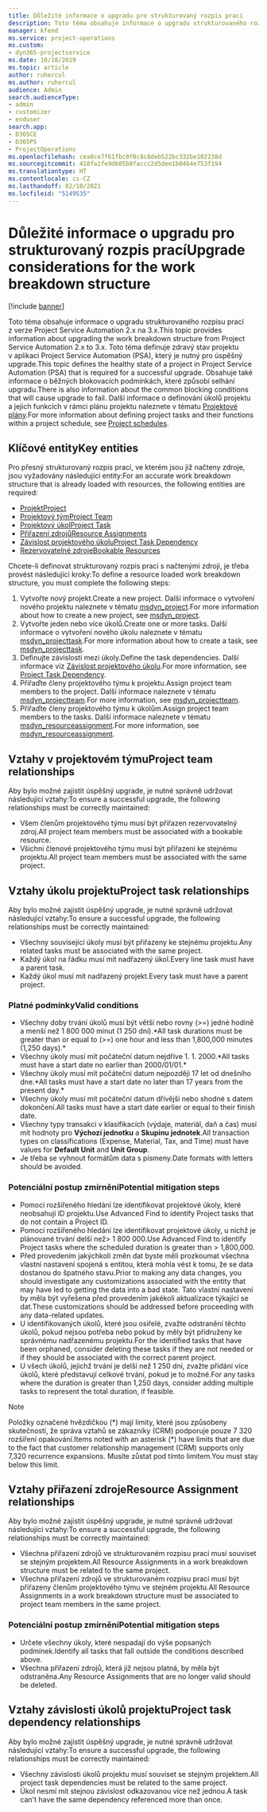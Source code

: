 ```yaml
---
title: Důležité informace o upgradu pro strukturovaný rozpis prací
description: Toto téma obsahuje informace o upgradu strukturovaného rozpisu prací z verze Project Service Automation 2.x na 3.x.
manager: kfend
ms.service: project-operations
ms.custom:
- dyn365-projectservice
ms.date: 10/18/2019
ms.topic: article
author: ruhercul
ms.author: ruhercul
audience: Admin
search.audienceType:
- admin
- customizer
- enduser
search.app:
- D365CE
- D365PS
- ProjectOperations
ms.openlocfilehash: cea8ce7f61fbc0f0c8c8deb522bc332be102238d
ms.sourcegitcommit: 418fa1fe9d605b8faccc2d5dee1b04b4e753f194
ms.translationtype: HT
ms.contentlocale: cs-CZ
ms.lasthandoff: 02/10/2021
ms.locfileid: "5149535"
---
```

# <a name="upgrade-considerations-for-the-work-breakdown-structure"></a><span data-ttu-id="2d685-103">Důležité informace o upgradu pro strukturovaný rozpis prací</span><span class="sxs-lookup"><span data-stu-id="2d685-103">Upgrade considerations for the work breakdown structure</span></span>

[!include [banner](../includes/psa-now-project-operations.md)]

<span data-ttu-id="2d685-104">Toto téma obsahuje informace o upgradu strukturovaného rozpisu prací z verze Project Service Automation 2.x na 3.x.</span><span class="sxs-lookup"><span data-stu-id="2d685-104">This topic provides information about upgrading the work breakdown structure from Project Service Automation 2.x to 3.x.</span></span> <span data-ttu-id="2d685-105">Toto téma definuje zdravý stav projektu v aplikaci Project Service Automation (PSA), který je nutný pro úspěšný upgrade.</span><span class="sxs-lookup"><span data-stu-id="2d685-105">This topic defines the healthy state of a project in Project Service Automation (PSA) that is required for a successful upgrade.</span></span> <span data-ttu-id="2d685-106">Obsahuje také informace o běžných blokovacích podmínkách, které způsobí selhání upgradu.</span><span class="sxs-lookup"><span data-stu-id="2d685-106">There is also information about the common blocking conditions that will cause upgrade to fail.</span></span> <span data-ttu-id="2d685-107">Další informace o definování úkolů projektu a jejich funkcích v rámci plánu projektu naleznete v tématu [Projektové plány](project-creating.md).</span><span class="sxs-lookup"><span data-stu-id="2d685-107">For more information about defining project tasks and their functions within a project schedule, see [Project schedules](project-creating.md).</span></span>

## <a name="key-entities"></a><span data-ttu-id="2d685-108">Klíčové entity</span><span class="sxs-lookup"><span data-stu-id="2d685-108">Key entities</span></span>
<span data-ttu-id="2d685-109">Pro přesný strukturovaný rozpis prací, ve kterém jsou již načteny zdroje, jsou vyžadovány následující entity:</span><span class="sxs-lookup"><span data-stu-id="2d685-109">For an accurate work breakdown structure that is already loaded with resources, the following entities are required:</span></span>

- [<span data-ttu-id="2d685-110">Projekt</span><span class="sxs-lookup"><span data-stu-id="2d685-110">Project</span></span>](https://docs.microsoft.com/dynamics365/customerengagement/on-premises/developer/entities/msdyn_project)
- [<span data-ttu-id="2d685-111">Projektový tým</span><span class="sxs-lookup"><span data-stu-id="2d685-111">Project Team</span></span>](https://docs.microsoft.com/dynamics365/customerengagement/on-premises/developer/entities/msdyn_projectteam)
- [<span data-ttu-id="2d685-112">Projektový úkol</span><span class="sxs-lookup"><span data-stu-id="2d685-112">Project Task</span></span>](https://docs.microsoft.com/dynamics365/customerengagement/on-premises/developer/entities/msdyn_projecttask)
- [<span data-ttu-id="2d685-113">Přiřazení zdrojů</span><span class="sxs-lookup"><span data-stu-id="2d685-113">Resource Assignments</span></span>](https://docs.microsoft.com/dynamics365/customerengagement/on-premises/developer/entities/msdyn_resourceassignment)
- [<span data-ttu-id="2d685-114">Závislost projektového úkolu</span><span class="sxs-lookup"><span data-stu-id="2d685-114">Project Task Dependency</span></span>](https://docs.microsoft.com/dynamics365/customerengagement/on-premises/developer/entities/msdyn_projecttaskdependency)
- [<span data-ttu-id="2d685-115">Rezervovatelné zdroje</span><span class="sxs-lookup"><span data-stu-id="2d685-115">Bookable Resources</span></span>](https://docs.microsoft.com/dynamics365/customerengagement/on-premises/developer/entities/bookableresource)

<span data-ttu-id="2d685-116">Chcete-li definovat strukturovaný rozpis prací s načtenými zdroji, je třeba provést následující kroky:</span><span class="sxs-lookup"><span data-stu-id="2d685-116">To define a resource loaded work breakdown structure, you must complete the following steps:</span></span>

1. <span data-ttu-id="2d685-117">Vytvořte nový projekt.</span><span class="sxs-lookup"><span data-stu-id="2d685-117">Create a new project.</span></span> <span data-ttu-id="2d685-118">Další informace o vytvoření nového projektu naleznete v tématu [msdyn_project](https://docs.microsoft.com/dynamics365/customerengagement/on-premises/developer/entities/msdyn_project).</span><span class="sxs-lookup"><span data-stu-id="2d685-118">For more information about how to create a new project, see [msdyn_project](https://docs.microsoft.com/dynamics365/customerengagement/on-premises/developer/entities/msdyn_project).</span></span>
2. <span data-ttu-id="2d685-119">Vytvořte jeden nebo více úkolů.</span><span class="sxs-lookup"><span data-stu-id="2d685-119">Create one or more tasks.</span></span> <span data-ttu-id="2d685-120">Další informace o vytvoření nového úkolu naleznete v tématu [msdyn_projecttask](https://docs.microsoft.com/dynamics365/customerengagement/on-premises/developer/entities/msdyn_projecttask).</span><span class="sxs-lookup"><span data-stu-id="2d685-120">For more information about how to create a task, see [msdyn_projecttask](https://docs.microsoft.com/dynamics365/customerengagement/on-premises/developer/entities/msdyn_projecttask).</span></span>
3. <span data-ttu-id="2d685-121">Definujte závislosti mezi úkoly.</span><span class="sxs-lookup"><span data-stu-id="2d685-121">Define the task dependencies.</span></span> <span data-ttu-id="2d685-122">Další informace viz [Závislost projektového úkolu](https://docs.microsoft.com/dynamics365/customerengagement/on-premises/developer/entities/msdyn_projecttaskdependency).</span><span class="sxs-lookup"><span data-stu-id="2d685-122">For more information, see [Project Task Dependency](https://docs.microsoft.com/dynamics365/customerengagement/on-premises/developer/entities/msdyn_projecttaskdependency).</span></span>
4. <span data-ttu-id="2d685-123">Přiřaďte členy projektového týmu k projektu.</span><span class="sxs-lookup"><span data-stu-id="2d685-123">Assign project team members to the project.</span></span> <span data-ttu-id="2d685-124">Další informace naleznete v tématu [msdyn_projectteam](https://docs.microsoft.com/dynamics365/customerengagement/on-premises/developer/entities/msdyn_projectteam).</span><span class="sxs-lookup"><span data-stu-id="2d685-124">For more information, see [msdyn_projectteam](https://docs.microsoft.com/dynamics365/customerengagement/on-premises/developer/entities/msdyn_projectteam).</span></span>
5. <span data-ttu-id="2d685-125">Přiřaďte členy projektového týmu k úkolům.</span><span class="sxs-lookup"><span data-stu-id="2d685-125">Assign project team members to the tasks.</span></span> <span data-ttu-id="2d685-126">Další informace naleznete v tématu [msdyn_resourceassignment](https://docs.microsoft.com/dynamics365/customerengagement/on-premises/developer/entities/msdyn_resourceassignment).</span><span class="sxs-lookup"><span data-stu-id="2d685-126">For more information, see [msdyn_resourceassignment](https://docs.microsoft.com/dynamics365/customerengagement/on-premises/developer/entities/msdyn_resourceassignment).</span></span>

## <a name="project-team-relationships"></a><span data-ttu-id="2d685-127">Vztahy v projektovém týmu</span><span class="sxs-lookup"><span data-stu-id="2d685-127">Project team relationships</span></span>

<span data-ttu-id="2d685-128">Aby bylo možné zajistit úspěšný upgrade, je nutné správně udržovat následující vztahy:</span><span class="sxs-lookup"><span data-stu-id="2d685-128">To ensure a successful upgrade, the following relationships must be correctly maintained:</span></span>
- <span data-ttu-id="2d685-129">Všem členům projektového týmu musí být přiřazen rezervovatelný zdroj.</span><span class="sxs-lookup"><span data-stu-id="2d685-129">All project team members must be associated with a bookable resource.</span></span>
- <span data-ttu-id="2d685-130">Všichni členové projektového týmu musí být přiřazeni ke stejnému projektu.</span><span class="sxs-lookup"><span data-stu-id="2d685-130">All project team members must be associated with the same project.</span></span> 

## <a name="project-task-relationships"></a><span data-ttu-id="2d685-131">Vztahy úkolu projektu</span><span class="sxs-lookup"><span data-stu-id="2d685-131">Project task relationships</span></span>
<span data-ttu-id="2d685-132">Aby bylo možné zajistit úspěšný upgrade, je nutné správně udržovat následující vztahy:</span><span class="sxs-lookup"><span data-stu-id="2d685-132">To ensure a successful upgrade, the following relationships must be correctly maintained:</span></span>

- <span data-ttu-id="2d685-133">Všechny související úkoly musí být přiřazeny ke stejnému projektu.</span><span class="sxs-lookup"><span data-stu-id="2d685-133">Any related tasks must be associated with the same project.</span></span>
- <span data-ttu-id="2d685-134">Každý úkol na řádku musí mít nadřazený úkol.</span><span class="sxs-lookup"><span data-stu-id="2d685-134">Every line task must have a parent task.</span></span>
- <span data-ttu-id="2d685-135">Každý úkol musí mít nadřazený projekt.</span><span class="sxs-lookup"><span data-stu-id="2d685-135">Every task must have a parent project.</span></span>

### <a name="valid-conditions"></a><span data-ttu-id="2d685-136">Platné podmínky</span><span class="sxs-lookup"><span data-stu-id="2d685-136">Valid conditions</span></span>

- <span data-ttu-id="2d685-137">Všechny doby trvání úkolů musí být větší nebo rovny (>=) jedné hodině a menší než 1 800 000 minut (1 250 dní).\*</span><span class="sxs-lookup"><span data-stu-id="2d685-137">All task durations must be greater than or equal to (>=) one hour and less than 1,800,000 minutes (1,250 days).\*</span></span>
- <span data-ttu-id="2d685-138">Všechny úkoly musí mít počáteční datum nejdříve 1. 1. 2000.\*</span><span class="sxs-lookup"><span data-stu-id="2d685-138">All tasks must have a start date no earlier than 2000/01/01.\*</span></span>
- <span data-ttu-id="2d685-139">Všechny úkoly musí mít počáteční datum nejpozději 17 let od dnešního dne.\*</span><span class="sxs-lookup"><span data-stu-id="2d685-139">All tasks must have a start date no later than 17 years from the present day.\*</span></span>
- <span data-ttu-id="2d685-140">Všechny úkoly musí mít počáteční datum dřívější nebo shodné s datem dokončení.</span><span class="sxs-lookup"><span data-stu-id="2d685-140">All tasks must have a start date earlier or equal to their finish date.</span></span>
- <span data-ttu-id="2d685-141">Všechny typy transakcí v klasifikacích (výdaje, materiál, daň a čas) musí mít hodnoty pro **Výchozí jednotku** a **Skupinu jednotek**.</span><span class="sxs-lookup"><span data-stu-id="2d685-141">All transaction types on classifications (Expense, Material, Tax, and Time) must have values for **Default Unit** and **Unit Group**.</span></span>
- <span data-ttu-id="2d685-142">Je třeba se vyhnout formátům data s písmeny.</span><span class="sxs-lookup"><span data-stu-id="2d685-142">Date formats with letters should be avoided.</span></span>

### <a name="potential-mitigation-steps"></a><span data-ttu-id="2d685-143">Potenciální postup zmírnění</span><span class="sxs-lookup"><span data-stu-id="2d685-143">Potential mitigation steps</span></span>
- <span data-ttu-id="2d685-144">Pomocí rozšířeného hledání lze identifikovat projektové úkoly, které neobsahují ID projektu.</span><span class="sxs-lookup"><span data-stu-id="2d685-144">Use Advanced Find to identify Project tasks that do not contain a Project ID.</span></span>
- <span data-ttu-id="2d685-145">Pomocí rozšířeného hledání lze identifikovat projektové úkoly, u nichž je plánované trvání delší než> 1 800 000.</span><span class="sxs-lookup"><span data-stu-id="2d685-145">Use Advanced Find to identify Project tasks where the scheduled duration is greater than > 1,800,000.</span></span>
- <span data-ttu-id="2d685-146">Před provedením jakýchkoli změn dat byste měli prozkoumat všechna vlastní nastavení spojená s entitou, která mohla vést k tomu, že se data dostanou do špatného stavu.</span><span class="sxs-lookup"><span data-stu-id="2d685-146">Prior to making any data changes, you should investigate any customizations associated with the entity that may have led to getting the data into a bad state.</span></span> <span data-ttu-id="2d685-147">Tato vlastní nastavení by měla být vyřešena před provedením jakékoli aktualizace týkající se dat.</span><span class="sxs-lookup"><span data-stu-id="2d685-147">These customizations should be addressed before proceeding with any data-related updates.</span></span>
- <span data-ttu-id="2d685-148">U identifikovaných úkolů, které jsou osiřelé, zvažte odstranění těchto úkolů, pokud nejsou potřeba nebo pokud by měly být přidruženy ke správnému nadřazenému projektu.</span><span class="sxs-lookup"><span data-stu-id="2d685-148">For the identified tasks that have been orphaned, consider deleting these tasks if they are not needed or if they should be associated with the correct parent project.</span></span>
- <span data-ttu-id="2d685-149">U všech úkolů, jejichž trvání je delší než 1 250 dní, zvažte přidání více úkolů, které představují celkové trvání, pokud je to možné.</span><span class="sxs-lookup"><span data-stu-id="2d685-149">For any tasks where the duration is greater than 1,250 days, consider adding multiple tasks to represent the total duration, if feasible.</span></span>

> [!NOTE]
> <span data-ttu-id="2d685-150">Položky označené hvězdičkou (\*) mají limity, které jsou způsobeny skutečností, že správa vztahů se zákazníky (CRM) podporuje pouze 7 320 rozšíření opakování.</span><span class="sxs-lookup"><span data-stu-id="2d685-150">Items noted with an asterisk (\*) have limits that are due to the fact that customer relationship management (CRM) supports only 7,320 recurrence expansions.</span></span> <span data-ttu-id="2d685-151">Musíte zůstat pod tímto limitem.</span><span class="sxs-lookup"><span data-stu-id="2d685-151">You must stay below this limit.</span></span>

## <a name="resource-assignment-relationships"></a><span data-ttu-id="2d685-152">Vztahy přiřazení zdroje</span><span class="sxs-lookup"><span data-stu-id="2d685-152">Resource Assignment relationships</span></span>
<span data-ttu-id="2d685-153">Aby bylo možné zajistit úspěšný upgrade, je nutné správně udržovat následující vztahy:</span><span class="sxs-lookup"><span data-stu-id="2d685-153">To ensure a successful upgrade, the following relationships must be correctly maintained:</span></span>

- <span data-ttu-id="2d685-154">Všechna přiřazení zdrojů ve strukturovaném rozpisu prací musí souviset se stejným projektem.</span><span class="sxs-lookup"><span data-stu-id="2d685-154">All Resource Assignments in a work breakdown structure must be related to the same project.</span></span>
- <span data-ttu-id="2d685-155">Všechna přiřazení zdrojů ve strukturovaném rozpisu prací musí být přiřazeny členům projektového týmu ve stejném projektu.</span><span class="sxs-lookup"><span data-stu-id="2d685-155">All Resource Assignments in a work breakdown structure must be associated to project team members in the same project.</span></span>

### <a name="potential-mitigation-steps"></a><span data-ttu-id="2d685-156">Potenciální postup zmírnění</span><span class="sxs-lookup"><span data-stu-id="2d685-156">Potential mitigation steps</span></span>
- <span data-ttu-id="2d685-157">Určete všechny úkoly, které nespadají do výše popsaných podmínek.</span><span class="sxs-lookup"><span data-stu-id="2d685-157">Identify all tasks that fall outside the conditions described above.</span></span>  
- <span data-ttu-id="2d685-158">Všechna přiřazení zdrojů, která již nejsou platná, by měla být odstraněna.</span><span class="sxs-lookup"><span data-stu-id="2d685-158">Any Resource Assignments that are no longer valid should be deleted.</span></span>

## <a name="project-task-dependency-relationships"></a><span data-ttu-id="2d685-159">Vztahy závislosti úkolů projektu</span><span class="sxs-lookup"><span data-stu-id="2d685-159">Project task dependency relationships</span></span>
<span data-ttu-id="2d685-160">Aby bylo možné zajistit úspěšný upgrade, je nutné správně udržovat následující vztahy:</span><span class="sxs-lookup"><span data-stu-id="2d685-160">To ensure a successful upgrade, the following relationships must be correctly maintained:</span></span>

- <span data-ttu-id="2d685-161">Všechny závislosti úkolů projektu musí souviset se stejným projektem.</span><span class="sxs-lookup"><span data-stu-id="2d685-161">All project task dependencies must be related to the same project.</span></span>
- <span data-ttu-id="2d685-162">Úkol nesmí mít stejnou závislost odkazovanou více než jednou.</span><span class="sxs-lookup"><span data-stu-id="2d685-162">A task can't have the same dependency referenced more than once.</span></span>
